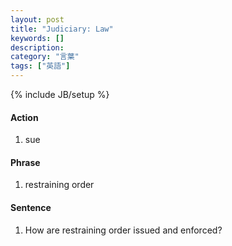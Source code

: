 ```yaml
---
layout: post
title: "Judiciary: Law"
keywords: []
description: 
category: "言葉"
tags: ["英語"]
---
```

{% include JB/setup %}


#### Action
1. sue

#### Phrase
1. restraining order

#### Sentence
1. How are restraining order issued and enforced?
